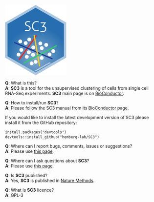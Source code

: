 
<img src=inst/SC3.png style="width: 200px;">

__Q__: What is this?  
__A__: __SC3__ is a tool for the unsupervised clustering of cells from single cell RNA-Seq experiments. __SC3__ main page is on [BioConductor](http://bioconductor.org/packages/SC3/).

__Q__: How to install/run __SC3__?  
__A__: Please follow the SC3 manual from its [BioConductor page](http://bioconductor.org/packages/SC3/).

If you would like to install the latest development version of SC3 please install it from the GitHub repository:
```
install.packages("devtools")
devtools::install_github("hemberg-lab/SC3")
```

__Q__: Where can I report bugs, comments, issues or suggestions?  
__A__: Please use [this page](https://github.com/hemberg-lab/SC3/issues).

__Q__: Where can I ask questions about __SC3__?  
__A__: Please use [this page](https://support.bioconductor.org/p/new/post/?tag_val=SC3).

__Q__: Is __SC3__ published?  
__A__: Yes, __SC3__ is published in [Nature Methods](http://dx.doi.org/10.1038/nmeth.4236).

__Q__: What is __SC3__ licence?  
__A__: GPL-3
